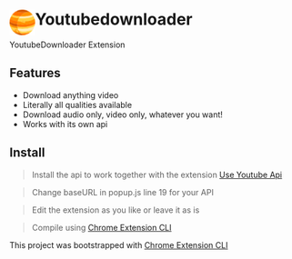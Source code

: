 # <img src="public/icons/icon_48.png" width="45" align="left"> Youtubedownloader

YoutubeDownloader Extension

## Features

- Download anything video
- Literally all qualities available
- Download audio only, video only, whatever you want!
- Works with its own api

## Install

> Install the api to work together with the extension [Use Youtube Api](https://github.com/LordzSpectron/Youtube-Api-Downloader)
 
> Change baseURL in popup.js line 19 for your API 
 
> Edit the extension as you like or leave it as is 
 
> Compile using [Chrome Extension CLI](https://github.com/dutiyesh/chrome-extension-cli)

This project was bootstrapped with [Chrome Extension CLI](https://github.com/dutiyesh/chrome-extension-cli)

